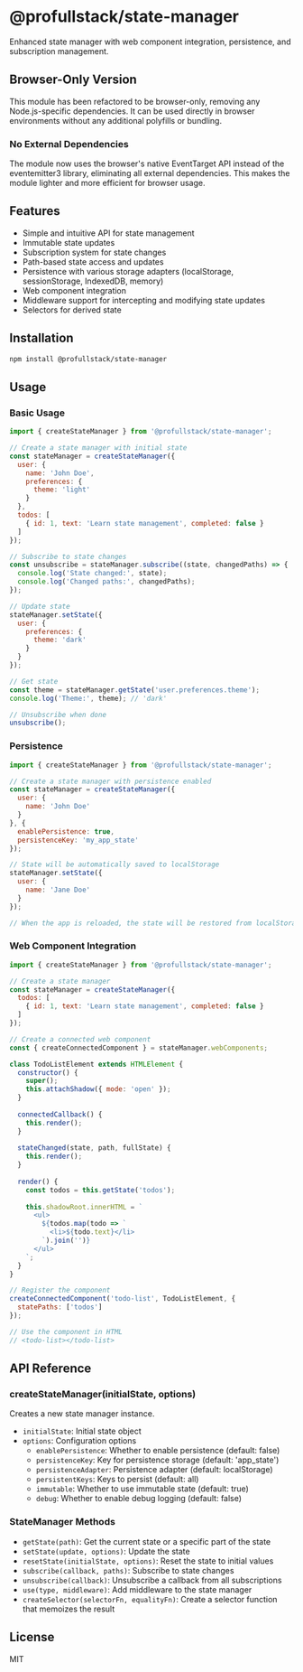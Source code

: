 # @profullstack/state-manager

Enhanced state manager with web component integration, persistence, and subscription management.

## Browser-Only Version

This module has been refactored to be browser-only, removing any Node.js-specific dependencies. It can be used directly in browser environments without any additional polyfills or bundling.

### No External Dependencies

The module now uses the browser's native EventTarget API instead of the eventemitter3 library, eliminating all external dependencies. This makes the module lighter and more efficient for browser usage.

## Features

- Simple and intuitive API for state management
- Immutable state updates
- Subscription system for state changes
- Path-based state access and updates
- Persistence with various storage adapters (localStorage, sessionStorage, IndexedDB, memory)
- Web component integration
- Middleware support for intercepting and modifying state updates
- Selectors for derived state

## Installation

```bash
npm install @profullstack/state-manager
```

## Usage

### Basic Usage

```javascript
import { createStateManager } from '@profullstack/state-manager';

// Create a state manager with initial state
const stateManager = createStateManager({
  user: {
    name: 'John Doe',
    preferences: {
      theme: 'light'
    }
  },
  todos: [
    { id: 1, text: 'Learn state management', completed: false }
  ]
});

// Subscribe to state changes
const unsubscribe = stateManager.subscribe((state, changedPaths) => {
  console.log('State changed:', state);
  console.log('Changed paths:', changedPaths);
});

// Update state
stateManager.setState({
  user: {
    preferences: {
      theme: 'dark'
    }
  }
});

// Get state
const theme = stateManager.getState('user.preferences.theme');
console.log('Theme:', theme); // 'dark'

// Unsubscribe when done
unsubscribe();
```

### Persistence

```javascript
import { createStateManager } from '@profullstack/state-manager';

// Create a state manager with persistence enabled
const stateManager = createStateManager({
  user: {
    name: 'John Doe'
  }
}, {
  enablePersistence: true,
  persistenceKey: 'my_app_state'
});

// State will be automatically saved to localStorage
stateManager.setState({
  user: {
    name: 'Jane Doe'
  }
});

// When the app is reloaded, the state will be restored from localStorage
```

### Web Component Integration

```javascript
import { createStateManager } from '@profullstack/state-manager';

// Create a state manager
const stateManager = createStateManager({
  todos: [
    { id: 1, text: 'Learn state management', completed: false }
  ]
});

// Create a connected web component
const { createConnectedComponent } = stateManager.webComponents;

class TodoListElement extends HTMLElement {
  constructor() {
    super();
    this.attachShadow({ mode: 'open' });
  }
  
  connectedCallback() {
    this.render();
  }
  
  stateChanged(state, path, fullState) {
    this.render();
  }
  
  render() {
    const todos = this.getState('todos');
    
    this.shadowRoot.innerHTML = `
      <ul>
        ${todos.map(todo => `
          <li>${todo.text}</li>
        `).join('')}
      </ul>
    `;
  }
}

// Register the component
createConnectedComponent('todo-list', TodoListElement, {
  statePaths: ['todos']
});

// Use the component in HTML
// <todo-list></todo-list>
```

## API Reference

### createStateManager(initialState, options)

Creates a new state manager instance.

- `initialState`: Initial state object
- `options`: Configuration options
  - `enablePersistence`: Whether to enable persistence (default: false)
  - `persistenceKey`: Key for persistence storage (default: 'app_state')
  - `persistenceAdapter`: Persistence adapter (default: localStorage)
  - `persistentKeys`: Keys to persist (default: all)
  - `immutable`: Whether to use immutable state (default: true)
  - `debug`: Whether to enable debug logging (default: false)

### StateManager Methods

- `getState(path)`: Get the current state or a specific part of the state
- `setState(update, options)`: Update the state
- `resetState(initialState, options)`: Reset the state to initial values
- `subscribe(callback, paths)`: Subscribe to state changes
- `unsubscribe(callback)`: Unsubscribe a callback from all subscriptions
- `use(type, middleware)`: Add middleware to the state manager
- `createSelector(selectorFn, equalityFn)`: Create a selector function that memoizes the result

## License

MIT